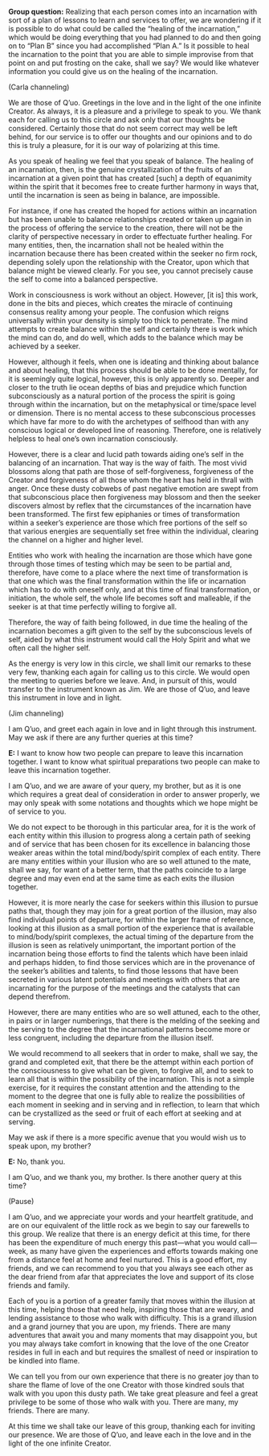 <p class="group-question"><strong>Group question:</strong> Realizing that each person comes into an incarnation with sort of a plan of lessons to learn and services to offer, we are wondering if it is possible to do what could be called the “healing of the incarnation,” which would be doing everything that you had planned to do and then going on to “Plan B” since you had accomplished “Plan A.” Is it possible to heal the incarnation to the point that you are able to simple improvise from that point on and put frosting on the cake, shall we say? We would like whatever information you could give us on the healing of the incarnation.</p>
<p class="channel-type">(Carla channeling)</p>
<p>We are those of Q’uo. Greetings in the love and in the light of the one infinite Creator. As always, it is a pleasure and a privilege to speak to you. We thank each for calling us to this circle and ask only that our thoughts be considered. Certainly those that do not seem correct may well be left behind, for our service is to offer our thoughts and our opinions and to do this is truly a pleasure, for it is our way of polarizing at this time.</p>
<p>As you speak of healing we feel that you speak of balance. The healing of an incarnation, then, is the genuine crystallization of the fruits of an incarnation at a given point that has created [such] a depth of equanimity within the spirit that it becomes free to create further harmony in ways that, until the incarnation is seen as being in balance, are impossible.</p>
<p>For instance, if one has created the hoped for actions within an incarnation but has been unable to balance relationships created or taken up again in the process of offering the service to the creation, there will not be the clarity of perspective necessary in order to effectuate further healing. For many entities, then, the incarnation shall not be healed within the incarnation because there has been created within the seeker no firm rock, depending solely upon the relationship with the Creator, upon which that balance might be viewed clearly. For you see, you cannot precisely cause the self to come into a balanced perspective.</p>
<p>Work in consciousness is work without an object. However, [it is] this work, done in the bits and pieces, which creates the miracle of continuing consensus reality among your people. The confusion which reigns universally within your density is simply too thick to penetrate. The mind attempts to create balance within the self and certainly there is work which the mind can do, and do well, which adds to the balance which may be achieved by a seeker.</p>
<p>However, although it feels, when one is ideating and thinking about balance and about healing, that this process should be able to be done mentally, for it is seemingly quite logical, however, this is only apparently so. Deeper and closer to the truth lie ocean depths of bias and prejudice which function subconsciously as a natural portion of the process the spirit is going through within the incarnation, but on the metaphysical or time/space level or dimension. There is no mental access to these subconscious processes which have far more to do with the archetypes of selfhood than with any conscious logical or developed line of reasoning. Therefore, one is relatively helpless to heal one’s own incarnation consciously.</p>
<p>However, there is a clear and lucid path towards aiding one’s self in the balancing of an incarnation. That way is the way of faith. The most vivid blossoms along that path are those of self-forgiveness, forgiveness of the Creator and forgiveness of all those whom the heart has held in thrall with anger. Once these dusty cobwebs of past negative emotion are swept from that subconscious place then forgiveness may blossom and then the seeker discovers almost by reflex that the circumstances of the incarnation have been transformed. The first few epiphanies or times of transformation within a seeker’s experience are those which free portions of the self so that various energies are sequentially set free within the individual, clearing the channel on a higher and higher level.</p>
<p>Entities who work with healing the incarnation are those which have gone through those times of testing which may be seen to be partial and, therefore, have come to a place where the next time of transformation is that one which was the final transformation within the life or incarnation which has to do with oneself only, and at this time of final transformation, or initiation, the whole self, the whole life becomes soft and malleable, if the seeker is at that time perfectly willing to forgive all.</p>
<p>Therefore, the way of faith being followed, in due time the healing of the incarnation becomes a gift given to the self by the subconscious levels of self, aided by what this instrument would call the Holy Spirit and what we often call the higher self.</p>
<p>As the energy is very low in this circle, we shall limit our remarks to these very few, thanking each again for calling us to this circle. We would open the meeting to queries before we leave. And, in pursuit of this, would transfer to the instrument known as Jim. We are those of Q’uo, and leave this instrument in love and in light.</p>
<p class="channel-type">(Jim channeling)</p>
<p>I am Q’uo, and greet each again in love and in light through this instrument. May we ask if there are any further queries at this time?</p>
<p><strong>E:</strong> I want to know how two people can prepare to leave this incarnation together. I want to know what spiritual preparations two people can make to leave this incarnation together.</p>
<p>I am Q’uo, and we are aware of your query, my brother, but as it is one which requires a great deal of consideration in order to answer properly, we may only speak with some notations and thoughts which we hope might be of service to you.</p>
<p>We do not expect to be thorough in this particular area, for it is the work of each entity within this illusion to progress along a certain path of seeking and of service that has been chosen for its excellence in balancing those weaker areas within the total mind/body/spirit complex of each entity. There are many entities within your illusion who are so well attuned to the mate, shall we say, for want of a better term, that the paths coincide to a large degree and may even end at the same time as each exits the illusion together.</p>
<p>However, it is more nearly the case for seekers within this illusion to pursue paths that, though they may join for a great portion of the illusion, may also find individual points of departure, for within the larger frame of reference, looking at this illusion as a small portion of the experience that is available to mind/body/spirit complexes, the actual timing of the departure from the illusion is seen as relatively unimportant, the important portion of the incarnation being those efforts to find the talents which have been inlaid and perhaps hidden, to find those services which are in the provenance of the seeker’s abilities and talents, to find those lessons that have been secreted in various latent potentials and meetings with others that are incarnating for the purpose of the meetings and the catalysts that can depend therefrom.</p>
<p>However, there are many entities who are so well attuned, each to the other, in pairs or in larger numberings, that there is the melding of the seeking and the serving to the degree that the incarnational patterns become more or less congruent, including the departure from the illusion itself.</p>
<p>We would recommend to all seekers that in order to make, shall we say, the grand and completed exit, that there be the attempt within each portion of the consciousness to give what can be given, to forgive all, and to seek to learn all that is within the possibility of the incarnation. This is not a simple exercise, for it requires the constant attention and the attending to the moment to the degree that one is fully able to realize the possibilities of each moment in seeking and in serving and in reflection, to learn that which can be crystallized as the seed or fruit of each effort at seeking and at serving.</p>
<p>May we ask if there is a more specific avenue that you would wish us to speak upon, my brother?</p>
<p><strong>E:</strong> No, thank you.</p>
<p>I am Q’uo, and we thank you, my brother. Is there another query at this time?</p>
<p class="comment">(Pause)</p>
<p>I am Q’uo, and we appreciate your words and your heartfelt gratitude, and are on our equivalent of the little rock as we begin to say our farewells to this group. We realize that there is an energy deficit at this time, for there has been the expenditure of much energy this past—what you would call—week, as many have given the experiences and efforts towards making one from a distance feel at home and feel nurtured. This is a good effort, my friends, and we can recommend to you that you always see each other as the dear friend from afar that appreciates the love and support of its close friends and family.</p>
<p>Each of you is a portion of a greater family that moves within the illusion at this time, helping those that need help, inspiring those that are weary, and lending assistance to those who walk with difficulty. This is a grand illusion and a grand journey that you are upon, my friends. There are many adventures that await you and many moments that may disappoint you, but you may always take comfort in knowing that the love of the one Creator resides in full in each and but requires the smallest of need or inspiration to be kindled into flame.</p>
<p>We can tell you from our own experience that there is no greater joy than to share the flame of love of the one Creator with those kindred souls that walk with you upon this dusty path. We take great pleasure and feel a great privilege to be some of those who walk with you. There are many, my friends. There are many.</p>
<p>At this time we shall take our leave of this group, thanking each for inviting our presence. We are those of Q’uo, and leave each in the love and in the light of the one infinite Creator.</p>